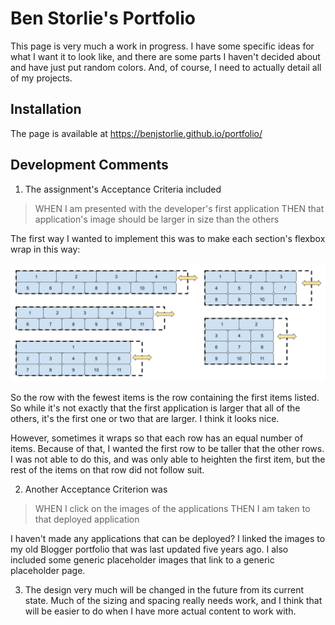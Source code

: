 # Ben Storlie's Portfolio

This page is very much a work in progress.  I have some specific ideas for what I want it to look like, and there are some parts I haven't decided about and have just put random colors.  And, of course, I need to actually detail all of my projects.

## Installation

The page is available at https://benjstorlie.github.io/portfolio/

## Development Comments

1. The assignment's Acceptance Criteria included

>WHEN I am presented with the developer's first application
>THEN that application's image should be larger in size than the others

The first way I wanted to implement this was to make each section's flexbox wrap in this way:

![My desired Flex Wrap style](./assets/images/Flex-Wrap.png)

So the row with the fewest items is the row containing the first items listed.  So while it's not exactly that the first application is larger that all of the others, it's the first one or two that are larger.  I think it looks nice.

However, sometimes it wraps so that each row has an equal number of items.  Because of that, I wanted the first row to be taller that the other rows.  I was not able to do this, and was only able to heighten the first item, but the rest of the items on that row did not follow suit.

2. Another Acceptance Criterion was

>WHEN I click on the images of the applications
>THEN I am taken to that deployed application

I haven't made any applications that can be deployed?  I linked the images to my old Blogger portfolio that was last updated five years ago.  I also included some generic placeholder images that link to a generic placeholder page.

3. The design very much will be changed in the future from its current state.  Much of the sizing and spacing really needs work, and I think that will be easier to do when I have more actual content to work with.